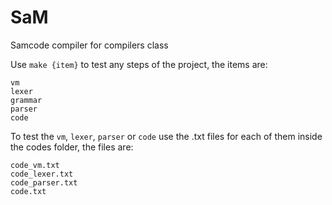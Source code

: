 # SaM
Samcode compiler for compilers class

Use `make {item}` to test any steps of the project, the items are:
```
vm
lexer
grammar
parser
code
```

To test the `vm`, `lexer`, `parser` or `code` use the .txt files for each of them inside the codes folder, the files are:
```
code_vm.txt
code_lexer.txt
code_parser.txt
code.txt
```